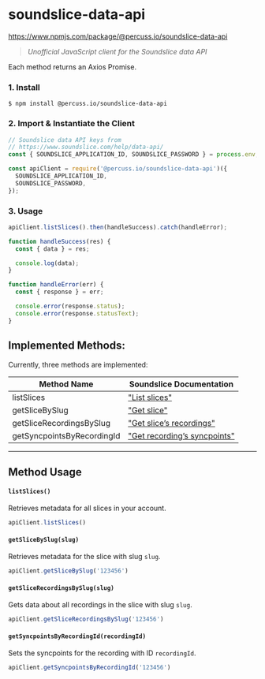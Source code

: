 # soundslice-data-api

https://www.npmjs.com/package/@percuss.io/soundslice-data-api

> _Unofficial JavaScript client for the Soundslice data API_

Each method returns an Axios Promise.

### 1. Install

```shell
$ npm install @percuss.io/soundslice-data-api
```

### 2. Import & Instantiate the Client

```javascript
// Soundslice data API keys from
// https://www.soundslice.com/help/data-api/
const { SOUNDSLICE_APPLICATION_ID, SOUNDSLICE_PASSWORD } = process.env;

const apiClient = require('@percuss.io/soundslice-data-api')({
  SOUNDSLICE_APPLICATION_ID,
  SOUNDSLICE_PASSWORD,
});
```

### 3. Usage

```javascript
apiClient.listSlices().then(handleSuccess).catch(handleError);

function handleSuccess(res) {
  const { data } = res;

  console.log(data);
}

function handleError(err) {
  const { response } = err;

  console.error(response.status);
  console.error(response.statusText);
}
```

## Implemented Methods:

Currently, three methods are implemented:

| Method Name    | Soundslice Documentation |
|----------------|--------------------------|
| listSlices     | ["List slices"](https://www.soundslice.com/help/data-api/#listslices) |
| getSliceBySlug | ["Get slice"](https://www.soundslice.com/help/data-api/#getslice) |
| getSliceRecordingsBySlug | ["Get slice’s recordings"](https://www.soundslice.com/help/data-api/#getrecordings) |
| getSyncpointsByRecordingId | ["Get recording’s syncpoints"](https://www.soundslice.com/help/data-api/#getsyncpoints) |

---

## Method Usage

#### `listSlices()`

Retrieves metadata for all slices in your account.

```javascript
apiClient.listSlices()
```

#### `getSliceBySlug(slug)`

Retrieves metadata for the slice with slug `slug`.

```javascript
apiClient.getSliceBySlug('123456')
```

#### `getSliceRecordingsBySlug(slug)`

Gets data about all recordings in the slice with slug `slug`.

```javascript
apiClient.getSliceRecordingsBySlug('123456')
```

#### `getSyncpointsByRecordingId(recordingId)`

Sets the syncpoints for the recording with ID `recordingId`.

```javascript
apiClient.getSyncpointsByRecordingId('123456')
```
